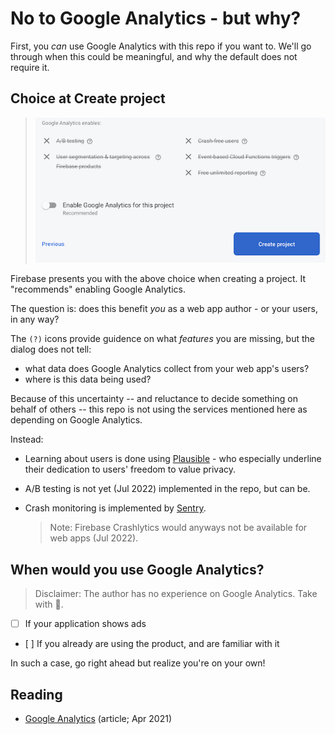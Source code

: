 # No to Google Analytics - but why?

First, you *can* use Google Analytics with this repo if you want to. We'll go through when this could be meaningful, and why the default does not require it.


## Choice at Create project

>![](.images/no-to-analytics.png)

Firebase presents you with the above choice when creating a project. It "recommends" enabling Google Analytics.

The question is: does this benefit *you* as a web app author - or your users, in any way?

The `(?)` icons provide guidence on what *features* you are missing, but the dialog does not tell:

- what data does Google Analytics collect from your web app's users?
- where is this data being used?

Because of this uncertainty -- and reluctance to decide something on behalf of others -- this repo is not using the services mentioned here as depending on Google Analytics.

Instead:

- Learning about users is done using [Plausible](https://plausible.io) - who especially underline their dedication to users' freedom to value privacy.

- A/B testing is not yet (Jul 2022) implemented in the repo, but can be.

- Crash monitoring is implemented by [Sentry](https://sentry.io/welcome/).

   >Note: Firebase Crashlytics would anyways not be available for web apps (Jul 2022).

## When would you use Google Analytics?

>Disclaimer: The author has no experience on Google Analytics. Take with  🧂.

- [ ] If your application shows ads
- [ ] If you already are using the product, and are familiar with it

In such a case, go right ahead but realize you're on your own!

## Reading

- [Google Analytics](https://www.techtarget.com/searchbusinessanalytics/definition/Google-Analytics) (article; Apr 2021)
